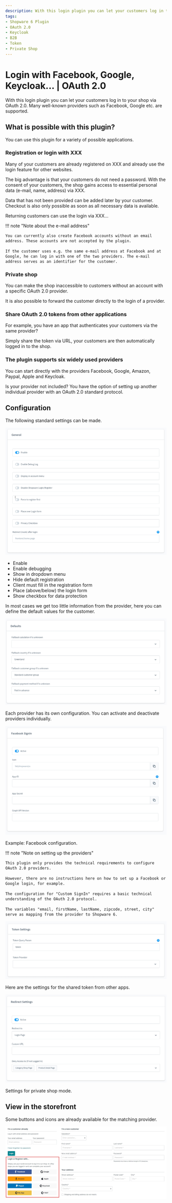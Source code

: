 ```yaml
---
description: With this login plugin you can let your customers log in to your shop via OAuth 2.0. Many well-known providers such as Facebook, Google etc. are supported.
tags:
- Shopware 6 Plugin
- OAuth 2.0
- Keycloak
- B2B
- Token
- Private Shop
---
```


# Login with Facebook, Google, Keycloak... | OAuth 2.0

With this login plugin you can let your customers log in to your shop via OAuth 2.0. Many well-known providers such as Facebook, Google etc. are supported.

## What is possible with this plugin?

You can use this plugin for a variety of possible applications.

### Registration or login with XXX

Many of your customers are already registered on XXX and already use the login feature for other websites.

The big advantage is that your customers do not need a password. With the consent of your customers, the shop gains access to essential personal data (e-mail, name, address) via XXX.

Data that has not been provided can be added later by your customer. Checkout is also only possible as soon as all necessary data is available.

Returning customers can use the login via XXX...

!!! note "Note about the e-mail address"

    You can currently also create Facebook accounts without an email address. These accounts are not accepted by the plugin.

    If the customer uses e.g. the same e-mail address at Facebook and at Google, he can log in with one of the two providers. The e-mail address serves as an identifier for the customer.

### Private shop

You can make the shop inaccessible to customers without an account with a specific OAuth 2.0 provider.

It is also possible to forward the customer directly to the login of a provider.

### Share OAuth 2.0 tokens from other applications

For example, you have an app that authenticates your customers via the same provider?

Simply share the token via URL, your customers are then automatically logged in to the shop.

### The plugin supports six widely used providers

You can start directly with the providers Facebook, Google, Amazon, Paypal, Apple and Keycloak.

Is your provider not included? You have the option of setting up another individual provider with an OAuth 2.0 standard protocol.

## Configuration

The following standard settings can be made.

![](images/oauth2-login-01.jpg)

- Enable
- Enable debugging
- Show in dropdown menu
- Hide default registration
- Client must fill in the registration form
- Place (above/below) the login form
- Show checkbox for data protection

In most cases we get too little information from the provider, here you can define the default values for the customer.

![](images/oauth2-login-02.jpg)

Each provider has its own configuration. You can activate and deactivate providers individually.

![](images/oauth2-login-03.jpg)

Example: Facebook configuration.

!!! note "Note on setting up the providers"

    This plugin only provides the technical requirements to configure OAuth 2.0 providers.

    However, there are no instructions here on how to set up a Facebook or Google login, for example.

    The configuration for "Custom SignIn" requires a basic technical understanding of the OAuth 2.0 protocol.

    The variables "email, firstName, lastName, zipcode, street, city" serve as mapping from the provider to Shopware 6.

![](images/oauth2-login-04.jpg)

Here are the settings for the shared token from other apps.

![](images/oauth2-login-05.jpg)

Settings for private shop mode.

## View in the storefront

Some buttons and icons are already available for the matching provider.

![](images/oauth2-login-06.jpg)
